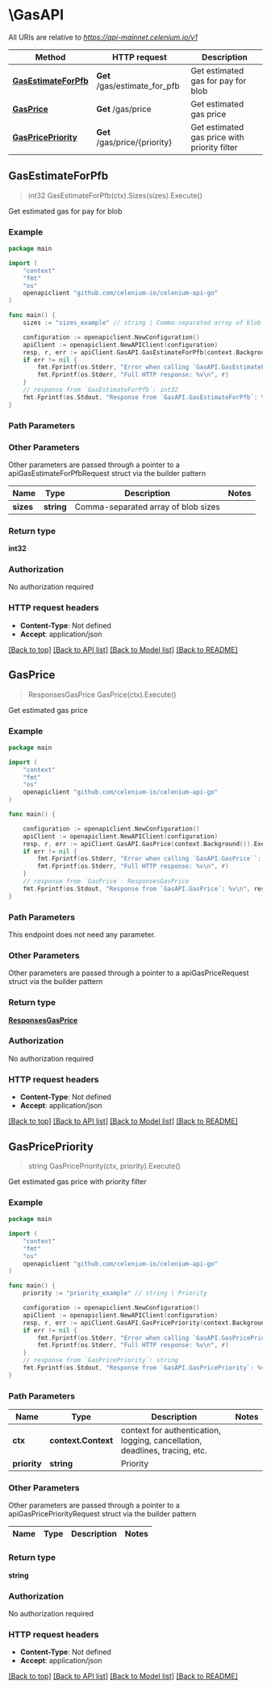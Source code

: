 # \GasAPI

All URIs are relative to *https://api-mainnet.celenium.io/v1*

Method | HTTP request | Description
------------- | ------------- | -------------
[**GasEstimateForPfb**](GasAPI.md#GasEstimateForPfb) | **Get** /gas/estimate_for_pfb | Get estimated gas for pay for blob
[**GasPrice**](GasAPI.md#GasPrice) | **Get** /gas/price | Get estimated gas price
[**GasPricePriority**](GasAPI.md#GasPricePriority) | **Get** /gas/price/{priority} | Get estimated gas price with priority filter



## GasEstimateForPfb

> int32 GasEstimateForPfb(ctx).Sizes(sizes).Execute()

Get estimated gas for pay for blob



### Example

```go
package main

import (
	"context"
	"fmt"
	"os"
	openapiclient "github.com/celenium-io/celenium-api-go"
)

func main() {
	sizes := "sizes_example" // string | Comma-separated array of blob sizes

	configuration := openapiclient.NewConfiguration()
	apiClient := openapiclient.NewAPIClient(configuration)
	resp, r, err := apiClient.GasAPI.GasEstimateForPfb(context.Background()).Sizes(sizes).Execute()
	if err != nil {
		fmt.Fprintf(os.Stderr, "Error when calling `GasAPI.GasEstimateForPfb``: %v\n", err)
		fmt.Fprintf(os.Stderr, "Full HTTP response: %v\n", r)
	}
	// response from `GasEstimateForPfb`: int32
	fmt.Fprintf(os.Stdout, "Response from `GasAPI.GasEstimateForPfb`: %v\n", resp)
}
```

### Path Parameters



### Other Parameters

Other parameters are passed through a pointer to a apiGasEstimateForPfbRequest struct via the builder pattern


Name | Type | Description  | Notes
------------- | ------------- | ------------- | -------------
 **sizes** | **string** | Comma-separated array of blob sizes | 

### Return type

**int32**

### Authorization

No authorization required

### HTTP request headers

- **Content-Type**: Not defined
- **Accept**: application/json

[[Back to top]](#) [[Back to API list]](../README.md#documentation-for-api-endpoints)
[[Back to Model list]](../README.md#documentation-for-models)
[[Back to README]](../README.md)


## GasPrice

> ResponsesGasPrice GasPrice(ctx).Execute()

Get estimated gas price



### Example

```go
package main

import (
	"context"
	"fmt"
	"os"
	openapiclient "github.com/celenium-io/celenium-api-go"
)

func main() {

	configuration := openapiclient.NewConfiguration()
	apiClient := openapiclient.NewAPIClient(configuration)
	resp, r, err := apiClient.GasAPI.GasPrice(context.Background()).Execute()
	if err != nil {
		fmt.Fprintf(os.Stderr, "Error when calling `GasAPI.GasPrice``: %v\n", err)
		fmt.Fprintf(os.Stderr, "Full HTTP response: %v\n", r)
	}
	// response from `GasPrice`: ResponsesGasPrice
	fmt.Fprintf(os.Stdout, "Response from `GasAPI.GasPrice`: %v\n", resp)
}
```

### Path Parameters

This endpoint does not need any parameter.

### Other Parameters

Other parameters are passed through a pointer to a apiGasPriceRequest struct via the builder pattern


### Return type

[**ResponsesGasPrice**](ResponsesGasPrice.md)

### Authorization

No authorization required

### HTTP request headers

- **Content-Type**: Not defined
- **Accept**: application/json

[[Back to top]](#) [[Back to API list]](../README.md#documentation-for-api-endpoints)
[[Back to Model list]](../README.md#documentation-for-models)
[[Back to README]](../README.md)


## GasPricePriority

> string GasPricePriority(ctx, priority).Execute()

Get estimated gas price with priority filter



### Example

```go
package main

import (
	"context"
	"fmt"
	"os"
	openapiclient "github.com/celenium-io/celenium-api-go"
)

func main() {
	priority := "priority_example" // string | Priority

	configuration := openapiclient.NewConfiguration()
	apiClient := openapiclient.NewAPIClient(configuration)
	resp, r, err := apiClient.GasAPI.GasPricePriority(context.Background(), priority).Execute()
	if err != nil {
		fmt.Fprintf(os.Stderr, "Error when calling `GasAPI.GasPricePriority``: %v\n", err)
		fmt.Fprintf(os.Stderr, "Full HTTP response: %v\n", r)
	}
	// response from `GasPricePriority`: string
	fmt.Fprintf(os.Stdout, "Response from `GasAPI.GasPricePriority`: %v\n", resp)
}
```

### Path Parameters


Name | Type | Description  | Notes
------------- | ------------- | ------------- | -------------
**ctx** | **context.Context** | context for authentication, logging, cancellation, deadlines, tracing, etc.
**priority** | **string** | Priority | 

### Other Parameters

Other parameters are passed through a pointer to a apiGasPricePriorityRequest struct via the builder pattern


Name | Type | Description  | Notes
------------- | ------------- | ------------- | -------------


### Return type

**string**

### Authorization

No authorization required

### HTTP request headers

- **Content-Type**: Not defined
- **Accept**: application/json

[[Back to top]](#) [[Back to API list]](../README.md#documentation-for-api-endpoints)
[[Back to Model list]](../README.md#documentation-for-models)
[[Back to README]](../README.md)

